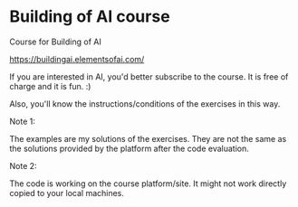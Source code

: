 # Building of AI course

Course for Building of AI

https://buildingai.elementsofai.com/

If you are interested in AI, you'd better subscribe to the course. It is free of charge and it is fun. :)

Also, you'll know the instructions/conditions of the exercises in this way.

Note 1:

The examples are my solutions of the exercises. They are not the same as the solutions provided by the platform after the code evaluation.

Note 2:

The code is working on the course platform/site. It might not work directly copied to your local machines.
